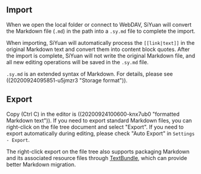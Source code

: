 ## Import

When we open the local folder or connect to WebDAV, SiYuan will convert the Markdown file (`.md`) in the path into a `.sy.md` file to complete the import.

When importing, SiYuan will automatically process the `[[link|text]]` in the original Markdown text and convert them into content block quotes. After the import is complete, SiYuan will not write the original Markdown file, and all new editing operations will be saved in the `.sy.md` file.

`.sy.md` is an extended syntax of Markdown. For details, please see ((20200924095851-u5jmzr3 "Storage format")).

## Export

Copy (Ctrl C) in the editor is ((20200924100600-knx7ub0 "formatted Markdown text")). If you need to export standard Markdown files, you can right-click on the file tree document and select "Export". If you need to export automatically during editing, please check "Auto Export" in `Settings - Export`.

The right-click export on the file tree also supports packaging Markdown and its associated resource files through [TextBundle](http://textbundle.org), which can provide better Markdown migration.
